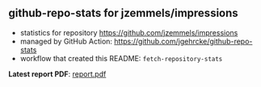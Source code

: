 ## github-repo-stats for jzemmels/impressions

- statistics for repository https://github.com/jzemmels/impressions
- managed by GitHub Action: https://github.com/jgehrcke/github-repo-stats
- workflow that created this README: `fetch-repository-stats`

**Latest report PDF**: [report.pdf](https://github.com/jzemmels/trafficMonitor/raw/github-repo-stats/jzemmels/impressions/latest-report/report.pdf)

